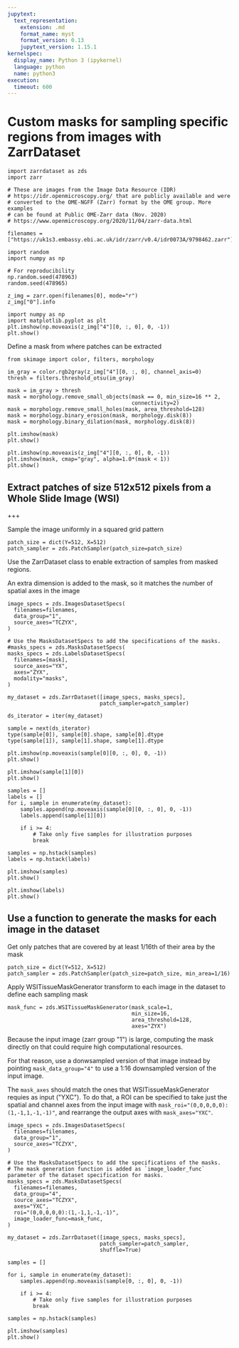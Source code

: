 ```yaml
---
jupytext:
  text_representation:
    extension: .md
    format_name: myst
    format_version: 0.13
    jupytext_version: 1.15.1
kernelspec:
  display_name: Python 3 (ipykernel)
  language: python
  name: python3
execution:
  timeout: 600
---
```


# Custom masks for sampling specific regions from images with ZarrDataset

```{code-cell} ipython3
import zarrdataset as zds
import zarr
```

```{code-cell} ipython3
# These are images from the Image Data Resource (IDR) 
# https://idr.openmicroscopy.org/ that are publicly available and were 
# converted to the OME-NGFF (Zarr) format by the OME group. More examples
# can be found at Public OME-Zarr data (Nov. 2020)
# https://www.openmicroscopy.org/2020/11/04/zarr-data.html

filenames = ["https://uk1s3.embassy.ebi.ac.uk/idr/zarr/v0.4/idr0073A/9798462.zarr"]
```

```{code-cell} ipython3
import random
import numpy as np

# For reproducibility
np.random.seed(478963)
random.seed(478965)
```

```{code-cell} ipython3
z_img = zarr.open(filenames[0], mode="r")
z_img["0"].info
```

```{code-cell} ipython3
import numpy as np
import matplotlib.pyplot as plt
plt.imshow(np.moveaxis(z_img["4"][0, :, 0], 0, -1))
plt.show()
```

Define a mask from where patches can be extracted

```{code-cell} ipython3
from skimage import color, filters, morphology
```

```{code-cell} ipython3
im_gray = color.rgb2gray(z_img["4"][0, :, 0], channel_axis=0)
thresh = filters.threshold_otsu(im_gray)

mask = im_gray > thresh
mask = morphology.remove_small_objects(mask == 0, min_size=16 ** 2,
                                       connectivity=2)
mask = morphology.remove_small_holes(mask, area_threshold=128)
mask = morphology.binary_erosion(mask, morphology.disk(8))
mask = morphology.binary_dilation(mask, morphology.disk(8))
```

```{code-cell} ipython3
plt.imshow(mask)
plt.show()
```

```{code-cell} ipython3
plt.imshow(np.moveaxis(z_img["4"][0, :, 0], 0, -1))
plt.imshow(mask, cmap="gray", alpha=1.0*(mask < 1))
plt.show()
```

## Extract patches of size 512x512 pixels from a Whole Slide Image (WSI)

+++

Sample the image uniformly in a squared grid pattern

```{code-cell} ipython3
patch_size = dict(Y=512, X=512)
patch_sampler = zds.PatchSampler(patch_size=patch_size)
```

Use the ZarrDataset class to enable extraction of samples from masked regions.

An extra dimension is added to the mask, so it matches the number of spatial axes in the image

```{code-cell} ipython3
image_specs = zds.ImagesDatasetSpecs(
  filenames=filenames,
  data_group="1",
  source_axes="TCZYX",
)

# Use the MasksDatasetSpecs to add the specifications of the masks.
#masks_specs = zds.MasksDatasetSpecs(
masks_specs = zds.LabelsDatasetSpecs(
  filenames=[mask],
  source_axes="YX",
  axes="ZYX",
  modality="masks",
)

my_dataset = zds.ZarrDataset([image_specs, masks_specs],
                             patch_sampler=patch_sampler)
```

```{code-cell} ipython3
ds_iterator = iter(my_dataset)
```

```{code-cell} ipython3
sample = next(ds_iterator)
type(sample[0]), sample[0].shape, sample[0].dtype
type(sample[1]), sample[1].shape, sample[1].dtype
```

```{code-cell} ipython3
plt.imshow(np.moveaxis(sample[0][0, :, 0], 0, -1))
plt.show()
```

```{code-cell} ipython3
plt.imshow(sample[1][0])
plt.show()
```

```{code-cell} ipython3
samples = []
labels = []
for i, sample in enumerate(my_dataset):
    samples.append(np.moveaxis(sample[0][0, :, 0], 0, -1))
    labels.append(sample[1][0])

    if i >= 4:
        # Take only five samples for illustration purposes
        break

samples = np.hstack(samples)
labels = np.hstack(labels)
```

```{code-cell} ipython3
plt.imshow(samples)
plt.show()
```

```{code-cell} ipython3
plt.imshow(labels)
plt.show()
```

## Use a function to generate the masks for each image in the dataset

Get only patches that are covered by at least 1/16th of their area by the mask
```{code-cell} ipython3
patch_size = dict(Y=512, X=512)
patch_sampler = zds.PatchSampler(patch_size=patch_size, min_area=1/16)
```

Apply WSITissueMaskGenerator transform to each image in the dataset to define each sampling mask

```{code-cell} ipython3
mask_func = zds.WSITissueMaskGenerator(mask_scale=1,
                                       min_size=16,
                                       area_threshold=128,
                                       axes="ZYX")
```

Because the input image (zarr group "1") is large, computing the mask directly on that could require high computational resources.

For that reason, use a donwsampled version of that image instead by pointing `mask_data_group="4"` to use a 1:16 downsampled version of the input image.

The `mask_axes` should match the ones that WSITissueMaskGenerator requies as input ("YXC"). To do that, a ROI can be specified to take just the spatial and channel axes from the input image with `mask_roi="(0,0,0,0,0):(1,-1,1,-1,-1)"`, and rearrange the output axes with `mask_axes="YXC"`.

```{code-cell} ipython3
image_specs = zds.ImagesDatasetSpecs(
  filenames=filenames,
  data_group="1",
  source_axes="TCZYX",
)

# Use the MasksDatasetSpecs to add the specifications of the masks.
# The mask generation function is added as `image_loader_func` parameter of the dataset specification for masks.
masks_specs = zds.MasksDatasetSpecs(
  filenames=filenames,
  data_group="4",
  source_axes="TCZYX",
  axes="YXC",
  roi="(0,0,0,0,0):(1,-1,1,-1,-1)",
  image_loader_func=mask_func,
)

my_dataset = zds.ZarrDataset([image_specs, masks_specs],
                             patch_sampler=patch_sampler,
                             shuffle=True)
```

```{code-cell} ipython3
samples = []

for i, sample in enumerate(my_dataset):
    samples.append(np.moveaxis(sample[0, :, 0], 0, -1))

    if i >= 4:
        # Take only five samples for illustration purposes
        break

samples = np.hstack(samples)
```

```{code-cell} ipython3
plt.imshow(samples)
plt.show()
```

